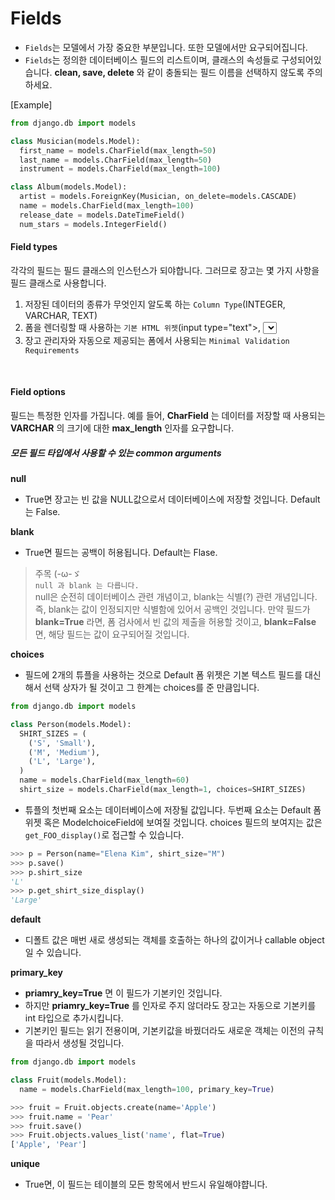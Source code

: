 # Fields
- `Fields`는 모델에서 가장 중요한 부분입니다. 또한 모델에서만 요구되어집니다.
- `Fields`는 정의한 데이터베이스 필드의 리스트이며, 클래스의 속성들로 구성되어있습니다. **clean, save, delete** 와 같이 충돌되는 필드 이름을 선택하지 않도록 주의하세요.

[Example]

```python
from django.db import models

class Musician(models.Model):
  first_name = models.CharField(max_length=50)
  last_name = models.CharField(max_length=50)
  instrument = models.CharField(max_length=100)

class Album(models.Model):
  artist = models.ForeignKey(Musician, on_delete=models.CASCADE)
  name = models.CharField(max_length=100)
  release_date = models.DateTimeField()
  num_stars = models.IntegerField()
```
#### Field types
각각의 필드는 필드 클래스의 인스턴스가 되야합니다. 그러므로 장고는 몇 가지 사항을 필드 클래스로 사용합니다.
1. 저장된 데이터의 종류가 무엇인지 알도록 하는 `Column Type`(INTEGER, VARCHAR, TEXT)
2. 폼을 렌더링할 때 사용하는 `기본 HTML 위젯`(input type="text">, <select>)
3. 장고 관리자와 자동으로 제공되는 폼에서 사용되는 `Minimal Validation Requirements`
<br>

#### Field options
필드는 특정한 인자를 가집니다. 예를 들어, **CharField** 는 데이터를 저장할 때 사용되는 **VARCHAR** 의 크기에 대한 **max_length** 인자를 요구합니다.

##### 모든 필드 타입에서 사용할 수 있는 common arguments
**null**
- True면 장고는 빈 값을 NULL값으로서 데이터베이스에 저장할 것입니다. Default는 False.

**blank**
- True면 필드는 공백이 허용됩니다. Default는 Flase.

> 주목 (-ω-ゞ <br>
`null 과 blank 는 다릅니다.`<br>
null은 순전히 데이터베이스 관련 개념이고, blank는 식별(?) 관련 개념입니다. 즉, blank는 값이 인정되지만 식별함에 있어서 공백인 것입니다. 만약 필드가 **blank=True** 라면, 폼 검사에서 빈 값의 제출을 허용할 것이고, **blank=False** 면, 해당 필드는 값이 요구되어질 것입니다.

**choices**
- 필드에 2개의 튜플을 사용하는 것으로 Default 폼 위젯은 기본 텍스트 필드를 대신해서 선택 상자가 될 것이고 그 한계는 choices를 준 만큼입니다.

```python
from django.db import models

class Person(models.Model):
  SHIRT_SIZES = (
    ('S', 'Small'),
    ('M', 'Medium'),
    ('L', 'Large'),    
  )
  name = models.CharField(max_length=60)
  shirt_size = models.CharField(max_length=1, choices=SHIRT_SIZES)
```
- 튜플의 첫번째 요소는 데이터베이스에 저장될 값입니다. 두번째 요소는 Default 폼 위젯 혹은 ModelchoiceField에 보여질 것입니다. choices 필드의 보여지는 값은 `get_FOO_display()`로 접근할 수 있습니다.

```python
>>> p = Person(name="Elena Kim", shirt_size="M")
>>> p.save()
>>> p.shirt_size
'L'
>>> p.get_shirt_size_display()
'Large'
```

**default**
- 디폴트 값은 매번 새로 생성되는 객체를 호출하는 하나의 값이거나 callable object일 수 있습니다.

**primary_key**
- **priamry_key=True** 면 이 필드가 기본키인 것입니다.
- 하지만 **priamry_key=True** 를 인자로 주지 않더라도 장고는 자동으로 기본키를 int 타입으로 추가시킵니다.
- 기본키인 필드는 읽기 전용이며, 기본키값을 바꿨더라도 새로운 객체는 이전의 규칙을 따라서 생성될 것입니다.

```python
from django.db import models

class Fruit(models.Model):
  name = models.CharField(max_length=100, primary_key=True)
```
```python
>>> fruit = Fruit.objects.create(name='Apple')
>>> fruit.name = 'Pear'
>>> fruit.save()
>>> Fruit.objects.values_list('name', flat=True)
['Apple', 'Pear']
```
**unique**
- True면, 이 필드는 테이블의 모든 항목에서 반드시 유일해야햡니다.
